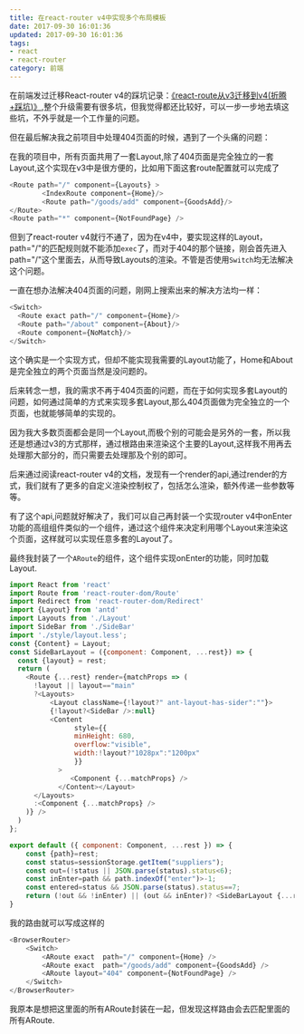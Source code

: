 ```yaml
---
title: 在react-router v4中实现多个布局模板
date: 2017-09-30 16:01:36
updated: 2017-09-30 16:01:36
tags:
- react 
- react-router
category: 前端
---
```


在前端发过迁移React-router v4的踩坑记录：[《react-route从v3迁移到v4(折腾+踩坑)》](http://blog.linxiaodong.com/2017/09/28/Migrating-react-route-v3-to-v4/),整个升级需要有很多坑，但我觉得都还比较好，可以一步一步地去填这些坑，不外乎就是一个工作量的问题。

但在最后解决我之前项目中处理404页面的时候，遇到了一个头痛的问题：

<!--more-->

在我的项目中，所有页面共用了一套Layout,除了404页面是完全独立的一套Layout,这个实现在v3中是很方便的，比如用下面这套route配置就可以完成了

```javascript
<Route path="/" component={Layouts} >
        <IndexRoute component={Home}/>
        <Route path="/goods/add" component={GoodsAdd}/>
</Route>
<Route path="*" component={NotFoundPage} />
```

但到了react-router v4就行不通了，因为在v4中，要实现这样的Layout，path="/"的匹配规则就不能添加`exec`了，而对于404的那个链接，刚会首先进入path="/"这个里面去，从而导致Layouts的渲染。不管是否使用`Switch`均无法解决这个问题。

一直在想办法解决404页面的问题，刚网上搜索出来的解决方法均一样：

```javascript
<Switch>
  <Route exact path="/" component={Home}/>
  <Route path="/about" component={About}/>
  <Route component={NoMatch}/>
</Switch>
```

这个确实是一个实现方式，但却不能实现我需要的Layout功能了，Home和About是完全独立的两个页面当然是没问题的。

后来转念一想，我的需求不再于404页面的问题，而在于如何实现多套Layout的问题，如何通过简单的方式来实现多套Layout,那么404页面做为完全独立的一个页面，也就能够简单的实现的。

因为我大多数页面都会是同一个Layout,而极个别的可能会是另外的一套，所以我还是想通过v3的方式那样，通过根路由来渲染这个主要的Layout,这样我不用再去处理那大部分的，而只需要去处理那及个别的即可。

后来通过阅读react-router v4的文档，发现有一个render的api,通过render的方式，我们就有了更多的自定义渲染控制权了，包括怎么渲染，额外传递一些参数等等。

有了这个api,问题就好解决了，我们可以自己再封装一个实现router v4中onEnter功能的高组组件类似的一个组件，通过这个组件来决定利用哪个Layout来渲染这个页面，这样就可以实现任意多套的Layout了。

最终我封装了一个`ARoute`的组件，这个组件实现onEnter的功能，同时加载Layout.

```javascript
import React from 'react'
import Route from 'react-router-dom/Route'
import Redirect from 'react-router-dom/Redirect'
import {Layout} from 'antd'
import Layouts from './Layout'
import SideBar from './SideBar'
import './style/layout.less';
const {Content} = Layout;
const SideBarLayout = ({component: Component, ...rest}) => {
  const {layout} = rest;
  return (
    <Route {...rest} render={matchProps => (
      !layout || layout=="main"
      ?<Layouts>
          <Layout className={!layout?" ant-layout-has-sider":""}>
          {!layout?<SideBar />:null}
          <Content 
                style={{
                minHeight: 680,
                overflow:"visible",
                width:!layout?"1028px":"1200px"
                }}
            >
               <Component {...matchProps} />
            </Content></Layout>
      </Layouts>
      :<Component {...matchProps} />
    )} />
  )
};

export default ({ component: Component, ...rest }) => {
    const {path}=rest;
    const status=sessionStorage.getItem("suppliers");
    const out=(!status || JSON.parse(status).status<6);
    const inEnter=path && path.indexOf("enter")>-1;
    const entered=status && JSON.parse(status).status==7;
    return (!out && !inEnter) || (out && inEnter)? <SideBarLayout {...rest} component={Component} /> :entered && inEnter?<Redirect to={{ pathname: '/' }} />: <Redirect to={{ pathname: '/enter/write/fullPage' }} />
}
```
我的路由就可以写成这样的

```javascript
<BrowserRouter>
    <Switch>
        <ARoute exact  path="/" component={Home} />
        <ARoute exact  path="/goods/add" component={GoodsAdd} />
        <ARoute layout="404" component={NotFoundPage} />
    </Switch>
</BrowserRouter>
```
我原本是想把这里面的所有ARoute封装在一起，但发现这样路由会去匹配里面的所有ARoute.
